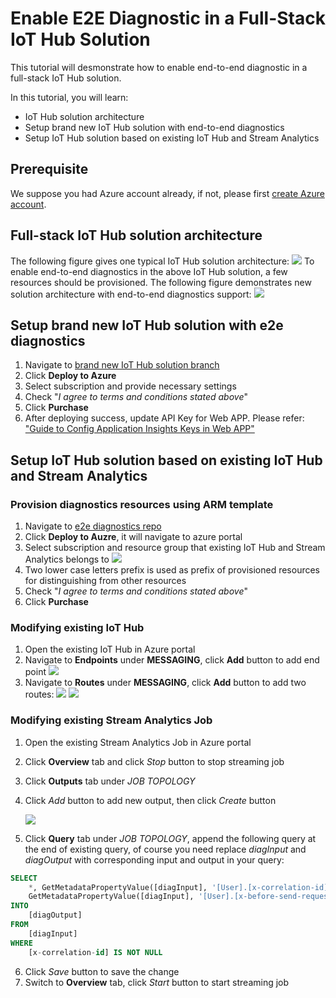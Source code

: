 # Enable E2E Diagnostic in a Full-Stack IoT Hub Solution
This tutorial will desmonstrate how to enable end-to-end diagnostic in a full-stack IoT Hub solution.

In this tutorial, you will learn:
* IoT Hub solution architecture
* Setup brand new IoT Hub solution with end-to-end diagnostics
* Setup IoT Hub solution based on existing IoT Hub and Stream Analytics

## Prerequisite
We suppose you had Azure account already, if not, please first [create Azure account](https://azure.microsoft.com/en-us/free/).

## Full-stack IoT Hub solution architecture
The following figure gives one typical IoT Hub solution architecture:
![](./IoTHubSolution.png)
To enable end-to-end diagnostics in the above IoT Hub solution, a few resources should be provisioned. The following figure demonstrates new solution architecture with end-to-end diagnostics support:
![](./IoTHubSolution_E2EDiag.png)

## Setup brand new IoT Hub solution with e2e diagnostics
1. Navigate to [brand new IoT Hub solution branch](https://github.com/VSChina/iot-hub-e2e-diagnostic/tree/netnew_armtemplate)
2. Click **Deploy to Azure**
3. Select subscription and provide necessary settings
4. Check "*I agree to terms and conditions stated above*"
5. Click **Purchase**
6. After deploying success, update API Key for Web APP. Please refer: ["Guide to Config Application Insights Keys in Web APP"](https://github.com/VSChina/iot-hub-e2e-diagnostic/tree/tutorial)

## Setup IoT Hub solution based on existing IoT Hub and Stream Analytics
### Provision diagnostics resources using ARM template
1. Navigate to [e2e diagnostics repo](https://github.com/VSChina/iot-hub-e2e-diagnostic/tree/existing_HUB_SA)
2. Click **Deploy to Auzre**, it will navigate to azure portal
3. Select subscription and resource group that existing IoT Hub and Stream Analytics belongs to
![](./New_Existing_IoT_Stream.png)
4. Two lower case letters prefix is used as prefix of provisioned resources for distinguishing from other resources
5. Check "*I agree to terms and conditions stated above*"
6. Click **Purchase**

### Modifying existing IoT Hub
1. Open the existing IoT Hub in Azure portal
2. Navigate to **Endpoints** under **MESSAGING**, click **Add** button to add end point
![](./Add_Endpoint.png)
3. Navigate to **Routes** under **MESSAGING**, click **Add** button to add two routes:
![](./Add_EventRoute.png)
![](./Add_DiagRoute.PNG)

### Modifying existing Stream Analytics Job
1. Open the existing Stream Analytics Job in Azure portal
2. Click **Overview** tab and click *Stop* button to stop streaming job
3. Click **Outputs** tab under *JOB TOPOLOGY*
4. Click *Add* button to add new output, then click *Create* button

   ![](./Stream_Diag_Output.png)
5. Click **Query** tab under *JOB TOPOLOGY*, append the following query at the end of existing query, of course you need replace *diagInput* and *diagOutput* with corresponding input and output in your query:
```sql
SELECT
    *, GetMetadataPropertyValue([diagInput], '[User].[x-correlation-id]') AS 'x-correlation-id',
    GetMetadataPropertyValue([diagInput], '[User].[x-before-send-request]') AS 'x-before-send-request'
INTO
    [diagOutput]
FROM
    [diagInput]
WHERE 
    [x-correlation-id] IS NOT NULL
```
6. Click *Save* button to save the change
7. Switch to **Overview** tab, click *Start* button to start streaming job
